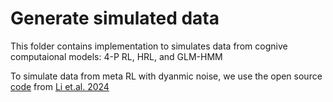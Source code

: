 # Generate simulated data
This folder contains implementation to simulates data from cognive computaional models: 4-P RL, HRL, and GLM-HMM

To simulate data from meta RL with dyanmic noise, we use the open source [code](https://github.com/jl3676/dynamic_noise_estimation/tree/main/Dynamic_Foraging/code) from [Li et.al. 2024](https://doi.org/10.1016/j.jmp.2024.102842)

